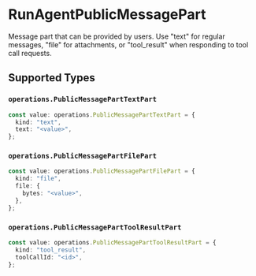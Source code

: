 # RunAgentPublicMessagePart

Message part that can be provided by users. Use "text" for regular messages, "file" for attachments, or "tool_result" when responding to tool call requests.


## Supported Types

### `operations.PublicMessagePartTextPart`

```typescript
const value: operations.PublicMessagePartTextPart = {
  kind: "text",
  text: "<value>",
};
```

### `operations.PublicMessagePartFilePart`

```typescript
const value: operations.PublicMessagePartFilePart = {
  kind: "file",
  file: {
    bytes: "<value>",
  },
};
```

### `operations.PublicMessagePartToolResultPart`

```typescript
const value: operations.PublicMessagePartToolResultPart = {
  kind: "tool_result",
  toolCallId: "<id>",
};
```

